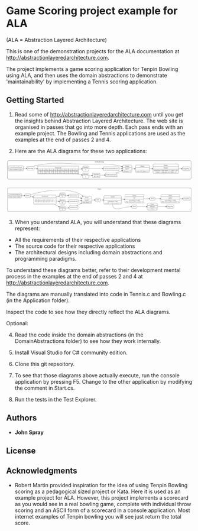 # Game Scoring project example for ALA
(ALA = Abstraction Layered Architecture)

This is one of the demonstration projects for the ALA  documentation at http://abstractionlayeredarchitecture.com.

The project implements a game scoring application for Tenpin Bowling using ALA, and then uses the domain abstractions to demonstrate 'maintainability' by implementing a Tennis scoring application.

## Getting Started

1. Read some of http://abstractionlayeredarchitecture.com until you get the insights behind Abstraction Layered Architecture. The web site is organised in passes that go into more depth. Each pass ends with an example project. The Bowling and Tennis applications are used as the examples at the end of passes 2 and 4. 

2. Here are the ALA diagrams for these two applications:

![Bowling](/Application/BowlingDiagram.png)

![Tennis](/Application/TennisDiagram.png)

3. When you understand ALA, you will understand that these diagrams represent:

* All the requirements of their respective applications
* The source code for their respective applications
* The architectural designs including domain abstractions and programming paradigms.

To understand these diagrams better, refer to their development mental process in the examples at the end of passes 2 and 4 at http://abstractionlayeredarchitecture.com.

The diagrams are manually translated into code in Tennis.c and Bowling.c (in the Application folder).

Inspect the code to see how they directly reflect the ALA diagrams. 

Optional:

4. Read the code inside the domain abstractions (in the DomainAbstractions folder) to see how they work internally.

5. Install Visual Studio for C# community edition.

6. Clone this git repsoitory.

7. To see that those diagrams above actually execute, run the console application by pressing F5. Change to the other application by modifying the comment in Start.cs.

8. Run the tests in the Test Explorer.

## Authors

* **John Spray** 

## License


## Acknowledgments

* Robert Martin provided inspiration for the idea of using Tenpin Bowling scoring as a pedagogical sized project or Kata. Here it is used as an example project for ALA. However, this project implements a scorecard as you would see in a real bowling game, complete with individual throw scoring and an ASCII form of a scorecard in a console application. Most internet examples of Tenpin bowling you will see just return the total score.
